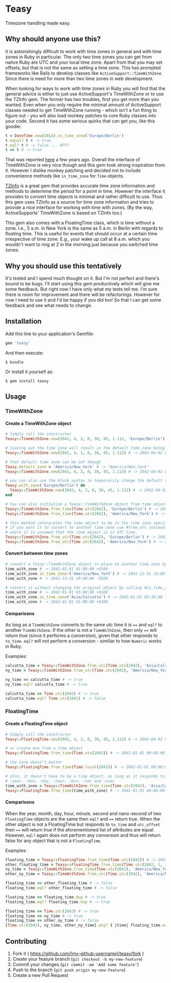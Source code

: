# Teasy

Timezone handling made easy.

## Why should anyone use this?

It is astonishingly difficult to work with time zones in general and with time zones in Ruby in particular. The only two time zones you can get from native Ruby are UTC and your local time zone. Apart from that you may set offsets, but that is not the same as setting a time zone.
This has prompted frameworks like Rails to develop classes like `ActiveSupport::TimeWithZone`. Since there is need for more than two time zones in web development.

When looking for ways to work with time zones in Ruby you will find that the general advice is either to just use ActiveSupport's TimeWithZone or to use the TZInfo gem. The former has two troubles, first you get more than you wanted. Even when you only require the minimal amount of ActiveSupport classes needed to get TimeWithZone running - which isn't a fun thing to figure out - you will also load monkey patches to core Ruby classes into your code. Second it has some serious quirks that can get you, like this goodie:
```ruby
t = DateTime.new(2014).in_time_zone('Europe/Berlin')
t.equal? t # -> true
t.eql? t # -> false ... WTF?
t == t # -> true
```
That was reported [here](https://github.com/rails/rails/issues/14178) a few years ago. Overall the interface of TimeWithZone is very nice though and this gem took strong inspiration from it. However I dislike monkey patching and decided not to include convenience methods like `in_time_zone` for `Time` objects.

[TZInfo](https://github.com/tzinfo/tzinfo) is a great gem that provides accurate time zone information and methods to determine the period for a point in time. However the interface it provides to convert time objects is minimal and rather difficult to use. Thus this gem uses TZInfo as a source for time zone information and tries to provide a nice interface for working with time with zones. (By the way, ActiveSupports' TimeWithZone is based on TZInfo too.)

This gem also comes with a FloatingTime class, which is time without a zone. I.e., 5 a.m. in New York is the same as 5 a.m. in Berlin with regards to floating time. This is useful for events that should occur at a certain time irrespective of time zone. E.g., your wake up call at 8 a.m. which you wouldn't want to ring at 2 in the morning just because you switched time zones.

## Why you should use this tentatively

It's tested and I spend much thought on it. But I'm not perfect and there's bound to be bugs. I'll start using this gem productively which will give me some feedback. But right now I have only what my tests tell me.
I'm sure there is room for improvement and there will be refactorings. However for now I need to use it and I'd be happy if you did too! So that I can get some feedback and see what needs to change.

## Installation

Add this line to your application's Gemfile:

```ruby
gem 'teasy'
```

And then execute:

    $ bundle

Or install it yourself as:

    $ gem install teasy

## Usage

### TimeWithZone
#### Create a TimeWithZone object
```ruby
# Simply call the constructor
Teasy::TimeWithZone.new(2042, 4, 2, 0, 30, 45, 1.112, 'Europe/Berlin') # -> 2042-04-02 00:30:45 +0200

# leaving out the time zone will result in the default time zone being used, which by default is UTC
Teasy::TimeWithZone.new(2042, 4, 2, 0, 30, 45, 1.112) # -> 2042-04-02 00:30:45 UTC

# that default time zone can be set though
Teasy.default_zone = 'America/New_York' # -> "America/New_York"
Teasy::TimeWithZone.new(2042, 4, 2, 0, 30, 45, 1.112) # -> 2042-04-02 00:30:45 -0400

# you can also use the block syntax to temporarily change the default time zone
Teasy.with_zone('Europe/Berlin') do
  Teasy::TimeWithZone.new(2042, 4, 2, 0, 30, 45, 1.112) # -> 2042-04-02 00:30:45 +0200
end

# You can also initialize a Teasy::TimeWithZone object from time objects
Teasy::TimeWithZone.from_time(Time.utc(2042), 'Europe/Berlin') # -> 2042-01-01 00:00:00 +0100
Teasy::TimeWithZone.from_time(Time.utc(2042), 'America/New_York') # -> 2042-01-01 00:00:00 -0500

# this method interpretes the time object to be in the time zone specified, 
# if you want it to convert to another time zone use #from_utc instead
# where it is assumed that the time object is in UTC time.
Teasy::TimeWithZone.from_utc(Time.utc(2042), 'Europe/Berlin') # -> 2042-01-01 01:00:00 +0100
Teasy::TimeWithZone.from_utc(Time.utc(2042), 'America/New_York') # -> 2041-12-31 19:00:00 -0500
```

#### Convert between time zones
```ruby
# convert a Teasy::TimeWithZone object in place to another time zone by calling #in_time_zone!
time_with_zone # -> 2042-01-01 01:00:00 +0100
time_with_zone.in_time_zone!('America/New_York') # -> 2041-12-31 19:00:00 -0500
time_with_zone # -> 2041-12-31 19:00:00 -0500

# convert it without changing the original object by calling #in_time_zone
time_with_zone # -> 2042-01-01 01:00:00 +0100
time_with_zone.in_time_zone('Asia/Calcutta') # -> 2042-01-01 05:30:00 +0530
time_with_zone # -> 2042-01-01 01:00:00 +0100
```

#### Comparisons
As long as a `TimeWithZone` converts to the same utc time it is `==` and `eql?` to another `TimeWithZone`.
If the other is not a `TimeWithZone`, then only `==` will return true (since it performs a conversion), given that other responds to `to_time`. `eql?` will not perform a conversion - similiar to how `Numeric` works in Ruby.

Examples:
```ruby
calcutta_time = Teasy::TimeWithZone.from_utc(Time.utc(2042), 'Asia/Calcutta') # -> 2042-01-01 05:30:00 +0530
ny_time = Teasy::TimeWithZone.from_utc(Time.utc(2042), 'America/New_York') # -> 2041-12-31 19:00:00 -0500

ny_time == calcutta_time # -> true
ny_time.eql? calcutta_time # -> true

calcutta_time == Time.utc(2042) # -> true
calcutta_time.eql? Time.utc(2042) # -> false
```

### FloatingTime
#### Create a FloatingTime object
```ruby
# Simply call the constructor
Teasy::FloatingTime.new(2042, 4, 2, 0, 30, 45, 1.112) # -> 2042-04-02 00:30:45

# or create one from a time object
Teasy::FloatingTime.from_time(Time.utc(2042)) # -> 2042-01-01 00:00:00

# the zone doesn't matter
Teasy::FloatingTime.from_time(Time.local(2042)) # -> 2042-01-01 00:00:00

# also, it doesn't have to be a time object, as long as it responds to
# :year, :mon, :day, :hour, :min, :sec and :nsec
time_with_zone = Teasy::TimeWithZone.from_time(Time.utc(2042), 'Asia/Calcutta') # -> 2042-01-01 00:00:00 +0530
Teasy::FloatingTime.from_time(time_with_zone) # -> 2042-01-01 00:00:00
```

#### Comparisons
When the year, month, day, hour, minute, second and nano-second of two `FloatingTime` objects are the same then `eql?` and `==` return true. When the other object is not a FloatingTime but responds to `to_time` and `utc_offset` then `==` will return true if the aforementioned list of attributes are equal. However, `eql?` again does not perform any conversion and thus will return false for any object that is not a `FloatingTime`.

Examples:
```ruby
floating_time = Teasy::FloatingTime.from_time(Time.utc(2042)) # -> 2042-01-01 00:00:00
other_floating_time = Teasy::FloatingTime.from_time(Time.utc(2042, 1, 1, 1)) # -> 2042-01-01 01:00:00
ny_time = Teasy::TimeWithZone.from_time(Time.utc(2042), 'America/New_York') # -> 2042-01-01 00:00:00 -0500
other_ny_time = Teasy::TimeWithZone.from_utc(Time.utc(2042), 'America/New_York') # -> 2041-12-31 19:00:00 -0500

floating_time == other_floating_time # -> false
floating_time.eql? other_floating_time # -> false

floating_time == floating_time.dup # -> true
floating_time.eql? floating_time.dup # -> true

floating_time == Time.utc(2042) # -> true
floating_time == ny_time # -> true
floating_time == other_ny_time # -> false
[Time.utc(2042), ny_time, other_ny_time].any? { |time| floating_time.eql? time } # -> false
```

## Contributing

1. Fork it ( https://github.com/[my-github-username]/teasy/fork )
2. Create your feature branch (`git checkout -b my-new-feature`)
3. Commit your changes (`git commit -am 'Add some feature'`)
4. Push to the branch (`git push origin my-new-feature`)
5. Create a new Pull Request
